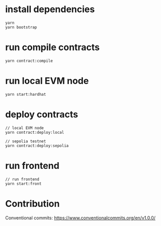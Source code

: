 # install dependencies
```
yarn
yarn bootstrap
```
# run compile contracts
```
yarn contract:compile
```
# run local EVM node
```
yarn start:hardhat
```
# deploy contracts
```
// local EVM node
yarn contract:deploy:local

// sepolia testnet
yarn contract:deploy:sepolia
```
# run frontend
```
// run frontend
yarn start:front
```

# Contribution
Conventional commits: https://www.conventionalcommits.org/en/v1.0.0/
